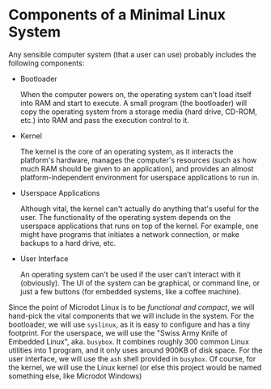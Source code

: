 
# Components of a Minimal Linux System

Any sensible computer system (that a user can use) probably includes the
following components:

* Bootloader

	When the computer powers on, the operating system can't load
	itself into RAM and start to execute. A small program (the
	bootloader) will copy the operating system from a storage media
	(hard drive, CD-ROM, etc.) into RAM and pass the execution control
	to it.

* Kernel

	The kernel is the core of an operating system, as it interacts
	the platform's hardware, manages the computer's resources
	(such as how much RAM should be given to an application), and
	provides an almost platform-independent environment for userspace
	applications to run in.

* Userspace Applications

	Although vital, the kernel can't actually do anything that's useful
	for the user. The functionality of the operating system depends
	on the userspace applications that runs on top of the kernel. For
	example, one might have programs that initiates a network connection,
	or make backups to a hard drive, etc.

* User Interface

	An operating system can't be used if the user can't interact with
	it (obviously). The UI of the system can be graphical, or command
	line, or just a few buttons (for embedded systems, like a coffee
	machine).


Since the point of Microdot Linux is to be _functional and compact_, we
will hand-pick the vital components that we will include in the system.
For the bootloader, we will use `syslinux`, as it is easy to configure
and has a tiny footprint. For the userspace, we will use the "Swiss Army
Knife of Embedded Linux", aka. `busybox`. It combines roughly 300 common
Linux utilities into 1 program, and it only uses around 900KB of disk
space. For the user interface, we will use the `ash` shell provided in
`busybox`. Of course, for the kernel, we will use the Linux kernel (or
else this project would be named something else, like Microdot Windows)

